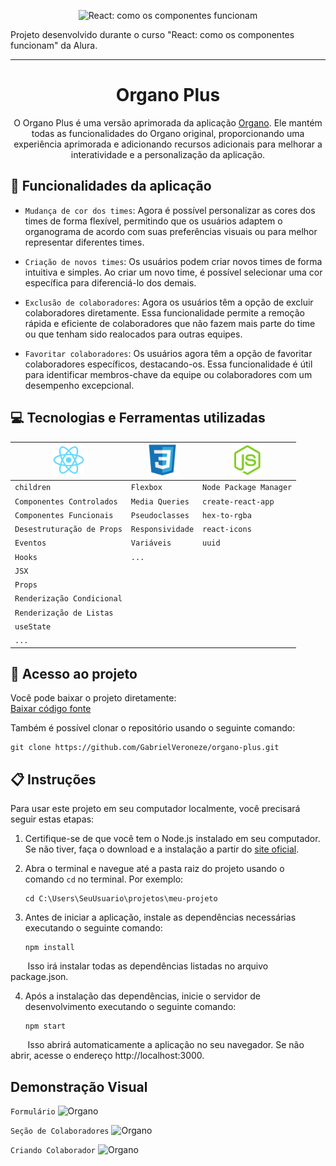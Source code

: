 <p align="center"> <img src="https://imgur.com/KuVvd8J.png" alt="React: como os componentes funcionam"> </p>
<p>Projeto desenvolvido durante o curso "React: como os componentes funcionam" da Alura.</p>

<hr>

<h1 align="center">Organo Plus</h1>
<p align="center">O Organo Plus é uma versão aprimorada da aplicação <a href="https://github.com/GabrielVeroneze/organo">Organo</a>. Ele mantém todas as funcionalidades do Organo original, proporcionando uma experiência aprimorada e adicionando recursos adicionais para melhorar a interatividade e a personalização da aplicação.</p>

## :hammer: Funcionalidades da aplicação

- `Mudança de cor dos times`: Agora é possível personalizar as cores dos times de forma flexível, permitindo que os usuários adaptem o organograma de acordo com suas preferências visuais ou para melhor representar diferentes times.

- `Criação de novos times`: Os usuários podem criar novos times de forma intuitiva e simples. Ao criar um novo time, é possível selecionar uma cor específica para diferenciá-lo dos demais.

- `Exclusão de colaboradores`: Agora os usuários têm a opção de excluir colaboradores diretamente. Essa funcionalidade permite a remoção rápida e eficiente de colaboradores que não fazem mais parte do time ou que tenham sido realocados para outras equipes.

- `Favoritar colaboradores`: Os usuários agora têm a opção de favoritar colaboradores específicos, destacando-os. Essa funcionalidade é útil para identificar membros-chave da equipe ou colaboradores com um desempenho excepcional.

## :computer: Tecnologias e Ferramentas utilizadas

<img height="50px" src="https://raw.githubusercontent.com/devicons/devicon/master/icons/react/react-original.svg"> | <img height="50px" src="https://raw.githubusercontent.com/devicons/devicon/master/icons/css3/css3-original.svg"> | <img height="50px" src="https://raw.githubusercontent.com/devicons/devicon/master/icons/nodejs/nodejs-original.svg">
 ------------------------- | ---------------- | ----------------------
`children`                 | `Flexbox`        | `Node Package Manager`
`Componentes Controlados`  | `Media Queries`  | `create-react-app`
`Componentes Funcionais`   | `Pseudoclasses`  | `hex-to-rgba`
`Desestruturação de Props` | `Responsividade` | `react-icons`
`Eventos`                  | `Variáveis`      | `uuid`
`Hooks`                    | `...`            |
`JSX`                      |                  |
`Props`                    |                  |
`Renderização Condicional` |                  |
`Renderização de Listas`   |                  |
`useState`                 |                  |
`...`                      |                  |

## :open_file_folder: Acesso ao projeto
Você pode baixar o projeto diretamente:  
[Baixar código fonte](https://github.com/GabrielVeroneze/organo-plus/archive/refs/heads/master.zip)

Também é possível clonar o repositório usando o seguinte comando:
```
git clone https://github.com/GabrielVeroneze/organo-plus.git
```

## :clipboard: Instruções
Para usar este projeto em seu computador localmente, você precisará seguir estas etapas:

1. Certifique-se de que você tem o Node.js instalado em seu computador. Se não tiver, faça o download e a instalação a partir do [site oficial](https://nodejs.org/).

2. Abra o terminal e navegue até a pasta raiz do projeto usando o comando `cd` no terminal. Por exemplo:
   ```
   cd C:\Users\SeuUsuario\projetos\meu-projeto
   ```
3. Antes de iniciar a aplicação, instale as dependências necessárias executando o seguinte comando:
   ```
   npm install
   ```
&nbsp; &nbsp; &nbsp; &nbsp;Isso irá instalar todas as dependências listadas no arquivo package.json.

4. Após a instalação das dependências, inicie o servidor de desenvolvimento executando o seguinte comando:
   ```
   npm start
   ```
&nbsp; &nbsp; &nbsp; &nbsp;Isso abrirá automaticamente a aplicação no seu navegador. Se não abrir, acesse o endereço http://localhost:3000.
<br>

## Demonstração Visual
`Formulário`
![Organo](https://imgur.com/fjCFeFY.png)

`Seção de Colaboradores`
![Organo](https://imgur.com/gapXooK.png)

`Criando Colaborador`
![Organo](https://imgur.com/F2xf4SZ.gif)
